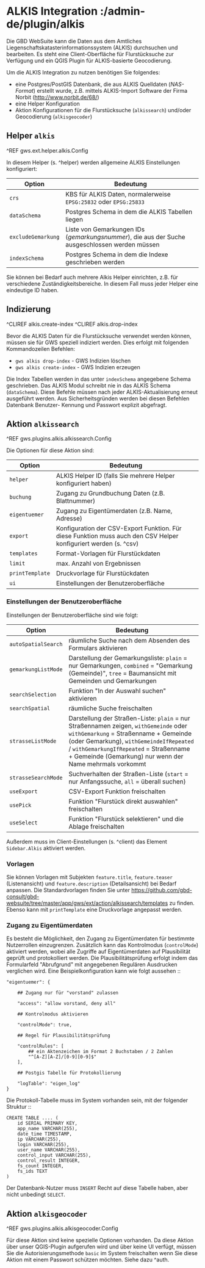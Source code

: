 # ALKIS Integration :/admin-de/plugin/alkis


Die GBD WebSuite kann die Daten aus dem Amtliches Liegenschaftskatasterinformationssystem  (ALKIS) durchsuchen und bearbeiten. Es steht eine Client-Oberfläche für Flurstücksuche zur Verfügung und ein QGIS Plugin für ALKIS-basierte Geocodierung.

Um die ALKIS Integration zu nutzen benötigen Sie folgendes:

- eine Postgres/PostGIS Datenbank, die aus ALKIS Quelldaten (*NAS-Format*) erstellt wurde, z.B. mittels ALKIS-Import Software der Firma Norbit (http://www.norbit.de/68/)
- eine Helper Konfiguration
- Aktion Konfigurationen für die Flurstücksuche (`alkissearch`) und/oder Geocodierung (`alkisgeocoder`)

## Helper `alkis`

^REF gws.ext.helper.alkis.Config

In diesem Helper (s. ^helper) werden allgemeine ALKIS Einstellungen konfiguriert:

| Option             | Bedeutung                                                                                      |
|--------------------|------------------------------------------------------------------------------------------------|
| `crs`              | KBS für ALKIS Daten, normalerweise `EPSG:25832` oder `EPSG:25833`                              |
| `dataSchema`       | Postgres Schema in dem die ALKIS Tabellen liegen                                               |
| `excludeGemarkung` | Liste von Gemarkungen IDs (*gemarkungsnummer*), die aus der Suche ausgeschlossen werden müssen |
| `indexSchema`      | Postgres Schema in dem die Indexe geschrieben werden                                           |

Sie können bei Bedarf auch mehrere Alkis Helper einrichten, z.B. für verschiedene Zuständigkeitsbereiche. In diesem Fall muss jeder Helper eine eindeutige ID haben.

## Indizierung

^CLIREF alkis.create-index
^CLIREF alkis.drop-index

Bevor die ALKIS Daten für die Flurstücksuche verwendet werden können, müssen sie für GWS speziell indiziert werden. Dies erfolgt mit folgenden Kommandozeilen Befehlen:

- `gws alkis drop-index` - GWS Indizien löschen
- `gws alkis create-index` - GWS Indizien erzeugen

Die Index Tabellen werden in das unter `indexSchema` angegebene Schema geschrieben. Das ALKIS Modul schreibt nie in das ALKIS Schema (`dataSchema`). Diese Befehle müssen nach jeder ALKIS-Aktualisierung erneut ausgeführt werden. Aus Sicherheitsgründen werden bei diesen Befehlen Datenbank Benutzer- Kennung und Passwort explizit abgefragt.

## Aktion `alkissearch`

^REF gws.plugins.alkis.alkissearch.Config

Die Optionen für diese Aktion sind:

| Option          | Bedeutung                                                                                                        |
|-----------------|------------------------------------------------------------------------------------------------------------------|
| `helper`        | ALKIS Helper ID (falls Sie mehrere Helper konfiguriert haben)                                                    |
| `buchung`       | Zugang zu Grundbuchung Daten (z.B. Blattnummer)                                                                  |
| `eigentuemer`   | Zugang zu Eigentümerdaten (z.B. Name, Adresse)                                                                   |
| `export`        | Konfiguration der CSV-Export Funktion. Für diese Funktion muss auch den CSV Helper konfiguriert werden (s. ^csv) |
| `templates`     | Format-Vorlagen für Flurstückdaten                                                                               |
| `limit`         | max. Anzahl von Ergebnissen                                                                                      |
| `printTemplate` | Druckvorlage für Flurstückdaten                                                                                  |
| `ui`            | Einstellungen der Benutzeroberfläche                                                                             |

### Einstellungen der Benutzeroberfläche

Einstellungen der Benutzeroberfläche sind wie folgt:

| Option              | Bedeutung                                                                                                                                                                                                                                                                        |
|---------------------|----------------------------------------------------------------------------------------------------------------------------------------------------------------------------------------------------------------------------------------------------------------------------------|
| `autoSpatialSearch` | räumliche Suche nach dem Absenden des Formulars aktivieren                                                                                                                                                                                                                       |
| `gemarkungListMode` | Darstellung der Gemarkungsliste: `plain` = nur Gemarkungen, `combined` = "Gemarkung (Gemeinde)", `tree` = Baumansicht mit Gemeinden und Gemarkungen                                                                                                                              |
| `searchSelection`   | Funktion "In der Auswahl suchen" aktivieren                                                                                                                                                                                                                                      |
| `searchSpatial`     | räumliche Suche freischalten                                                                                                                                                                                                                                                     |
| `strasseListMode`   | Darstellung der Straßen-Liste: `plain` = nur Straßennamen zeigen, `withGemeinde` oder `withGemarkung` = Straßenname + Gemeinde (oder Gemarkung),  `withGemeindeIfRepeated` / `withGemarkungIfRepeated` =  Straßenname + Gemeinde (Gemarkung) nur wenn der Name mehrmals vorkommt |
| `strasseSearchMode` | Suchverhalten der Straßen-Liste (`start` = nur Anfangssuche, `all` = überall suchen)                                                                                                                                                                                             |
| `useExport`         | CSV-Export Funktion freischalten                                                                                                                                                                                                                                                 |
| `usePick`           | Funktion "Flurstück direkt auswahlen" freischalten                                                                                                                                                                                                                               |
| `useSelect`         | Funktion "Flurstück selektieren" und die Ablage freischalten                                                                                                                                                                                                                     |


Außerdem muss im Client-Einstellungen (s. ^client) das Element `Sidebar.Alkis` aktiviert werden.

### Vorlagen

Sie können Vorlagen mit Subjekten `feature.title`, `feature.teaser` (Listenansicht) und `feature.description` (Detailsansicht) bei Bedarf anpassen. Die Standardvorlagen finden Sie unter https://github.com/gbd-consult/gbd-websuite/tree/master/app/gws/ext/action/alkissearch/templates zu finden. Ebenso kann mit `printTemplate` eine Druckvorlage angepasst werden.

### Zugang zu Eigentümerdaten

Es besteht die Möglichkeit, den Zugang zu Eigentümerdaten für bestimmte Nutzerrollen einzugrenzen. Zusätzlich kann das Kontrolmodus (`controlMode`) aktiviert werden, wobei alle Zugriffe auf Eigentümerdaten auf Plausibilität geprüft und protokolliert werden. Die Plausibilitätsprüfung erfolgt indem das Formularfeld "Abrufgrund" mit angegebenen Regulären Ausdrucken verglichen wird. Eine Beispielkonfiguration kann wie folgt aussehen ::

    "eigentuemer": {

        ## Zugang nur für "vorstand" zulassen

        "access": "allow vorstand, deny all"

        ## Kontrolmodus aktivieren

        "controlMode": true,

        ## Regel für Plausibilitätsprüfung

        "controlRules": [
            ## ein Aktenzeichen im Format 2 Buchstaben / 2 Zahlen
            "^[A-Z][A-Z]/[0-9][0-9]$"
        ],

        ## Postgis Tabelle für Protokollierung

        "logTable": "eigen_log"
    }

Die Protokoll-Tabelle muss im System vorhanden sein, mit der folgender Struktur ::

    CREATE TABLE .... (
        id SERIAL PRIMARY KEY,
        app_name VARCHAR(255),
        date_time TIMESTAMP,
        ip VARCHAR(255),
        login VARCHAR(255),
        user_name VARCHAR(255),
        control_input VARCHAR(255),
        control_result INTEGER,
        fs_count INTEGER,
        fs_ids TEXT
    )

Der Datenbank-Nutzer muss `INSERT` Recht auf diese Tabelle haben, aber nicht unbedingt `SELECT`.

## Aktion `alkisgeocoder`

^REF gws.plugins.alkis.alkisgeocoder.Config

Für diese Aktion sind keine spezielle Optionen vorhanden. Da diese Aktion über unser QGIS-Plugin aufgerufen wird und über keine UI verfügt, müssen Sie die Autorisierungsmethode `basic` im System freischalten wenn Sie diese Aktion mit einem Passwort schützen möchten. Siehe dazu ^auth.

